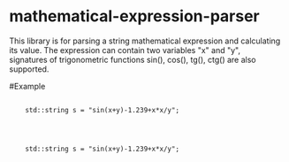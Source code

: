 # mathematical-expression-parser

This library is for parsing a string mathematical expression and calculating its value. The expression can contain two variables "x" and "y",   
signatures of trigonometric functions sin(), cos(), tg(), ctg() are also supported.   

#Example

<html>

 <body> 

  <p><code>
    std::string s = "sin(x+y)-1.239+x*x/y"; <br>
  </code></p>
  <p><code>
    std::string s = "sin(x+y)-1.239+x*x/y"; <br>
  </code></p>

 </body>
</html>

